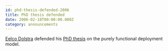 ```yaml
---
id: phd-thesis-defended-2006
title: PhD thesis defended 
date: 2006-02-18T00:00:00.000Z
category: announcements
---
```

[Eelco Dolstra](https://web.archive.org/web/20080205081357/https://people.cs.uu.nl/eelco) defended his [PhD thesis](https://edolstra.github.io/pubs/phd-thesis.pdf) on the purely functional deployment model.
